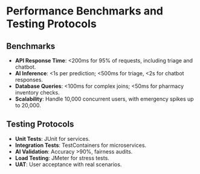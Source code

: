 # Performance Benchmarks and Testing Protocols

## Benchmarks
- **API Response Time**: <200ms for 95% of requests, including triage and chatbot.
- **AI Inference**: <1s per prediction; <500ms for triage, <2s for chatbot responses.
- **Database Queries**: <100ms for complex joins; <50ms for pharmacy inventory checks.
- **Scalability**: Handle 10,000 concurrent users, with emergency spikes up to 20,000.

## Testing Protocols
- **Unit Tests**: JUnit for services.
- **Integration Tests**: TestContainers for microservices.
- **AI Validation**: Accuracy >90%, fairness audits.
- **Load Testing**: JMeter for stress tests.
- **UAT**: User acceptance with real scenarios.